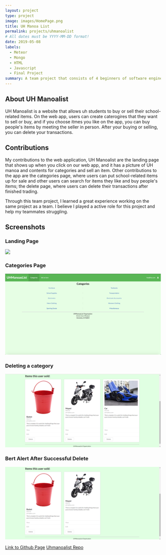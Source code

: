 ```yaml
---
layout: project
type: project
image: images/HomePage.png
title: UH Manoa List
permalink: projects/uhmanoalist
# All dates must be YYYY-MM-DD format!
date: 2019-05-08
labels:
  - Meteor
  - Mongo
  - HTML
  - Javascript
  - Final Project
summary: A team project that consists of 4 beginners of software engineers.
---
```


<h2>About UH Manoalist</h2>
UH Manoalist is a website that allows uh students to buy or sell their school-related items. On the web app, users can create caterogires that they want to sell or buy, and if you choose itmes you like on the app, you can buy people's items by meeting the seller in person. After your buying or selling, you can delete your transactions.

<h2>Contributions</h2>
My contributions to the web application, UH Manoalist are the landing page that shows up when you click on our web app, and it has a picture of UH manoa and contents for categories and sell an item. Other contributions to the app are the categories page, where users can put school-related items up for sale and other users can search for items they like and buy people's items; the delete page, where users can delete their transactions after finished trading.  

Through this team project, I learned a great experience working on the same project as a team. I believe I played a active role for this project and help my teammates struggling. 
<h2>Screenshots</h2>
<h3>Landing Page</h3>
<img src="\images\HomePage.png">
<h3>Categories Page</h3>
<img src="\images\CategoriesPage.png">
<h3>Deleting a category</h3>
<img src="\images\beforedelete.png">
<h3>Bert Alert After Successful Delete</h3>
<img src="\images\afterdelete.png">
  
[Link to Github Page](https://github.com/uhmanoaslist/uhmanoaslist.github.io/blob/master/index.md)
[Uhmanoalist Repo](https://github.com/uhmanoaslist/uhmanoalistcode)


